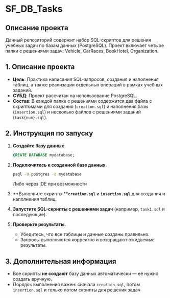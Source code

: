 # SF\_DB\_Tasks

## Описание проекта

Данный репозиторий содержит набор SQL-скриптов для решения учебных задач по базам данных (PostgreSQL). 
Проект включает четыре папки с решениями задач: Vehicle, CarRaces, BookHotel, Organization.

## 1. Описание проекта

- **Цель**: Практика написания SQL-запросов, создания и наполнения таблиц, а также реализации отдельных операций в рамках учебных заданий.
- **СУБД**: Проект рассчитан на использование PostgreSQL.
- **Состав**: В каждой папке c решениями содержится два файла с скриптомами для создания (`creation.sql`) и наполнения базы (`insertion.sql`) и несколько файлов с решениями заданий (`task{num}.sql`).

## 2. Инструкция по запуску

1. **Создайте базу данных.**

   ```sql
   CREATE DATABASE mydatabase;
   ```


2. **Подключитесь к созданной базе данных.**

   ```bash
   psql -U postgres -d mydatabase
   ```
   Либо через IDE при возможности

3. \*\*Выполните скрипты \*\***`creation.sql`** и **`insertion.sql`** для создания и наполнения таблиц.

4. **Запустите SQL-скрипты с решениями задач** (например, `task1.sql` и последующие).

5. **Проверьте результаты.**

    - Убедитесь, что все таблицы и данные созданы правильно.
    - Запросы выполняются корректно и возвращают ожидаемые результаты.

## 3. Дополнительная информация

- Все скрипты **не создают** базу данных автоматически — её нужно создать вручную.
- Порядок выполнения важен: сначала `creation.sql`, потом `insertion.sql` и только потом скрипты для решения задач
